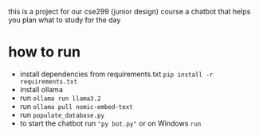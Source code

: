 this is a project for our cse299 (junior design) course
a chatbot that helps you plan what to study for the day

# how to run
- install dependencies from requirements.txt
    ``pip install -r requirements.txt``
- install ollama
- run ``ollama run llama3.2``
- run ``ollama pull nomic-embed-text``
- run ``populate_database.py``
- to start the chatbot run
    ``"py bot.py"`` or on Windows ``run``